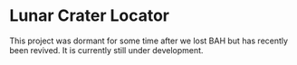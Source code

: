 # **Lunar Crater Locator**  

This project was dormant for some time after we lost BAH but has recently been revived. It is currently still under development.
